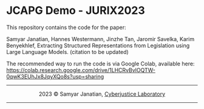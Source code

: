 # JCAPG Demo - JURIX2023

This repository contains the code for the paper:

Samyar Janatian, Hannes Westermann, Jinzhe Tan, Jaromir Savelka, Karim Benyekhlef, Extracting Structured Representations from Legislation using Large Language Models. (citation to be updated)

The recommended way to run the code is via Google Colab, available here:
https://colab.research.google.com/drive/1LHCRvBvlOQTW-0qwK3EUhJx8JqyXQo8s?usp=sharing

---

<div align="center">

2023 &copy; Samyar Janatian, [Cyberjustice Laboratory](https://www.cyberjustice.ca/credits/)

</div>

---
